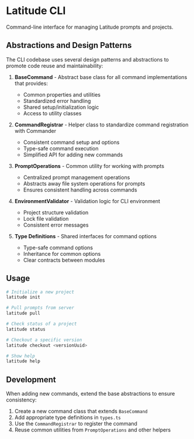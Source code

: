 # Latitude CLI

Command-line interface for managing Latitude prompts and projects.

## Abstractions and Design Patterns

The CLI codebase uses several design patterns and abstractions to promote code reuse and maintainability:

1. **BaseCommand** - Abstract base class for all command implementations that provides:

   - Common properties and utilities
   - Standardized error handling
   - Shared setup/initialization logic
   - Access to utility classes

2. **CommandRegistrar** - Helper class to standardize command registration with Commander

   - Consistent command setup and options
   - Type-safe command execution
   - Simplified API for adding new commands

3. **PromptOperations** - Common utility for working with prompts

   - Centralized prompt management operations
   - Abstracts away file system operations for prompts
   - Ensures consistent handling across commands

4. **EnvironmentValidator** - Validation logic for CLI environment

   - Project structure validation
   - Lock file validation
   - Consistent error messages

5. **Type Definitions** - Shared interfaces for command options
   - Type-safe command options
   - Inheritance for common options
   - Clear contracts between modules

## Usage

```bash
# Initialize a new project
latitude init

# Pull prompts from server
latitude pull

# Check status of a project
latitude status

# Checkout a specific version
latitude checkout <versionUuid>

# Show help
latitude help
```

## Development

When adding new commands, extend the base abstractions to ensure consistency:

1. Create a new command class that extends `BaseCommand`
2. Add appropriate type definitions in `types.ts`
3. Use the `CommandRegistrar` to register the command
4. Reuse common utilities from `PromptOperations` and other helpers
